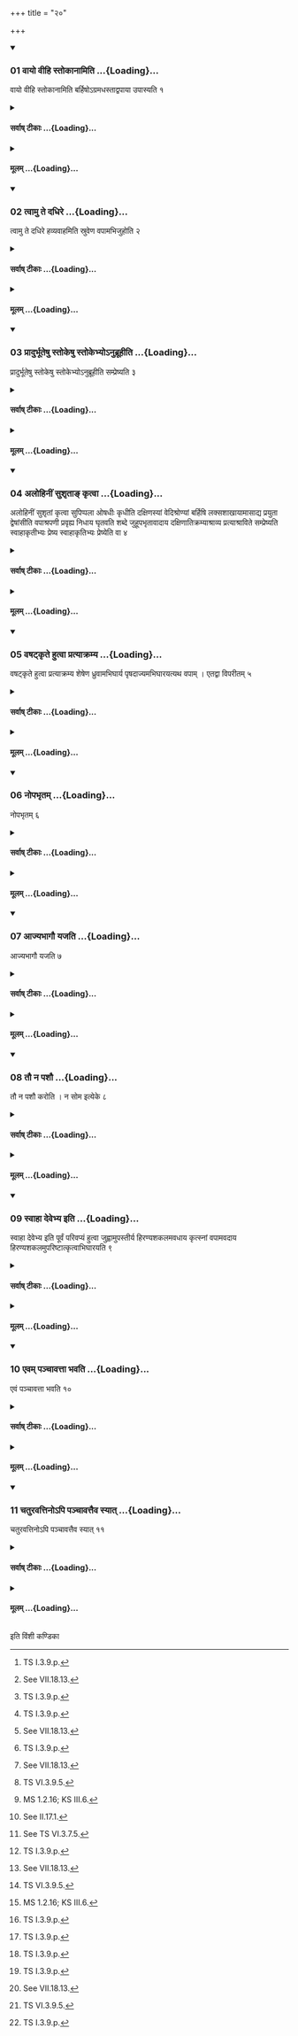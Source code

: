 +++
title = "२०"

+++

<div class="js_include" includetitle="true" newlevelforh1="3" unfilled url="/vedAH_yajuH/taittirIyam/sUtram/ApastambaH/shrautam/vishvAsa-prastutiH/07/20/01_vAyo_vIhi_stokAnAmiti.md">
<details open><summary><h3>01 वायो वीहि स्तोकानामिति ...{Loading}...</h3></summary>

वायो वीहि स्तोकानामिति बर्हिषोऽग्रमधस्ताद्वपाया उपास्यति १
</details>
</div>
<div class="js_include collapsed" newlevelforh1="4" title="सर्वाष् टीकाः" unfilled url="/vedAH_yajuH/taittirIyam/sUtram/ApastambaH/shrautam/sarvASh_TIkAH/07/20/01_vAyo_vIhi_stokAnAmiti.md">
<details><summary><h4>सर्वाष् टीकाः ...{Loading}...</h4></summary>
<details><summary>थिते</summary>

1. With vāyo vīhi stokānām...[^1] (the Adhvaryu) inserts the point of Darbha-grass-blade[^2] below the omentum.  

[^1]: TS I.3.9.p.  

[^2]: See VII.18.13.  

[^3]: TS VI.3.9.5.
</details>
</details>
</div>
<div class="js_include collapsed" newlevelforh1="4" title="मूलम्" unfilled url="/vedAH_yajuH/taittirIyam/sUtram/ApastambaH/shrautam/mUlam/07/20/01_vAyo_vIhi_stokAnAmiti.md">
<details><summary><h4>मूलम् ...{Loading}...</h4></summary>

वायो वीहि स्तोकानामिति बर्हिषोऽग्रमधस्ताद्वपाया उपास्यति १
</details>
</div>
<div class="js_include" includetitle="true" newlevelforh1="3" unfilled url="/vedAH_yajuH/taittirIyam/sUtram/ApastambaH/shrautam/vishvAsa-prastutiH/07/20/02_tvAmu_te_dadhire.md">
<details open><summary><h3>02 त्वामु ते दधिरे ...{Loading}...</h3></summary>

त्वामु ते दधिरे हव्यवाहमिति स्रुवेण वपामभिजुहोति २
</details>
</div>
<div class="js_include collapsed" newlevelforh1="4" title="सर्वाष् टीकाः" unfilled url="/vedAH_yajuH/taittirIyam/sUtram/ApastambaH/shrautam/sarvASh_TIkAH/07/20/02_tvAmu_te_dadhire.md">
<details><summary><h4>सर्वाष् टीकाः ...{Loading}...</h4></summary>
<details><summary>थिते</summary>

2. With tvāmu te dadhire havyavāham...[^1] he offers (ghee) on the omentum by means of the spoon.  


[^1]: TS III.1.4.m.  

[^2]: Cf. TS III.1.5.2.
</details>
</details>
</div>
<div class="js_include collapsed" newlevelforh1="4" title="मूलम्" unfilled url="/vedAH_yajuH/taittirIyam/sUtram/ApastambaH/shrautam/mUlam/07/20/02_tvAmu_te_dadhire.md">
<details><summary><h4>मूलम् ...{Loading}...</h4></summary>

त्वामु ते दधिरे हव्यवाहमिति स्रुवेण वपामभिजुहोति २
</details>
</div>
<div class="js_include" includetitle="true" newlevelforh1="3" unfilled url="/vedAH_yajuH/taittirIyam/sUtram/ApastambaH/shrautam/vishvAsa-prastutiH/07/20/03_prAdurbhUteShu_stokeShu_stokebhyo-nubrUhIti.md">
<details open><summary><h3>03 प्रादुर्भूतेषु स्तोकेषु स्तोकेभ्योऽनुब्रूहीति ...{Loading}...</h3></summary>

प्रादुर्भूतेषु स्तोकेषु स्तोकेभ्योऽनुब्रूहीति सम्प्रेष्यति ३
</details>
</div>
<div class="js_include collapsed" newlevelforh1="4" title="सर्वाष् टीकाः" unfilled url="/vedAH_yajuH/taittirIyam/sUtram/ApastambaH/shrautam/sarvASh_TIkAH/07/20/03_prAdurbhUteShu_stokeShu_stokebhyo-nubrUhIti.md">
<details><summary><h4>सर्वाष् टीकाः ...{Loading}...</h4></summary>
<details><summary>थिते</summary>

3. When drops of fat appear (there) he orders (the Maitrāvaruṇa)[^1], “Do you recite for the Drops".[^2]  


[^1]: The Maitrāvaruṇa recites R̥V I.75.1 and II.21.1ff. Cf.AB II.12.  


[^2]: For the order cf. ŚB III.8.2.22.
</details>
</details>
</div>
<div class="js_include collapsed" newlevelforh1="4" title="मूलम्" unfilled url="/vedAH_yajuH/taittirIyam/sUtram/ApastambaH/shrautam/mUlam/07/20/03_prAdurbhUteShu_stokeShu_stokebhyo-nubrUhIti.md">
<details><summary><h4>मूलम् ...{Loading}...</h4></summary>

प्रादुर्भूतेषु स्तोकेषु स्तोकेभ्योऽनुब्रूहीति सम्प्रेष्यति ३
</details>
</div>
<div class="js_include" includetitle="true" newlevelforh1="3" unfilled url="/vedAH_yajuH/taittirIyam/sUtram/ApastambaH/shrautam/vishvAsa-prastutiH/07/20/04_alohinIM_sushRtA~N_kRtvA.md">
<details open><summary><h3>04 अलोहिनीं सुशृताङ् कृत्वा ...{Loading}...</h3></summary>

अलोहिनीं सुशृतां कृत्वा सुपिप्पला ओषधीः कृधीति दक्षिणस्यां वेदिश्रोण्यां बर्हिषि लक्सशाखायामासाद्य प्रयुता द्वेषांसीति वपाश्रपणी प्रवृह्य निधाय घृतवति शब्दे जुहूपभृतावादाय दक्षिणातिक्रम्याश्राव्य प्रत्याश्राविते सम्प्रेष्यति स्वाहाकृतीभ्यः प्रेष्य स्वाहाकृतिभ्यः प्रेष्येति वा ४
</details>
</div>
<div class="js_include collapsed" newlevelforh1="4" title="सर्वाष् टीकाः" unfilled url="/vedAH_yajuH/taittirIyam/sUtram/ApastambaH/shrautam/sarvASh_TIkAH/07/20/04_alohinIM_sushRtA~N_kRtvA.md">
<details><summary><h4>सर्वाष् टीकाः ...{Loading}...</h4></summary>
<details><summary>थिते</summary>

4. After the Pratiprasthātr̥ has made (the omentum) well roasted (but still it has) not (become) redish,[^1] with supippala oṣadhiḥ kr̥dhi[^2] having placed it on the south-western corner of the altar, on the Plakṣa-branch[^3] on the blade of Darbha-grass with prayutā dveṣāṁsi...[^4] having taken down and placed the two omentum-roasting sticks (near it) when (he hears) the verse containing the word “ghee"[^5] having taken the Juhū Upabhr̥t, having stepped towards the south, having caused Agnīdhra to say astu śrauṣaṭ, after he has said astu śrausśaṭ, (the Adhvaryu) orders the Maitrāvaruṇa, “Do you order (the Hotr̥ to recite) for the Svāhākr̥tīs” or “Do you order .... for the Svāhākr̥tis”.[^6]  


[^1]: Cf. MS III. 10.1.  

[^2]: MS I.2.2.; KS III.3 (in another context).  

[^3]: See VII.8.3.   

[^4]: MS 1.2.16; KS III.6.  

[^5]: See II.17.1.  

[^6]: See TS VI.3.7.5.
</details>
</details>
</div>
<div class="js_include collapsed" newlevelforh1="4" title="मूलम्" unfilled url="/vedAH_yajuH/taittirIyam/sUtram/ApastambaH/shrautam/mUlam/07/20/04_alohinIM_sushRtA~N_kRtvA.md">
<details><summary><h4>मूलम् ...{Loading}...</h4></summary>

अलोहिनीं सुशृतां कृत्वा सुपिप्पला ओषधीः कृधीति दक्षिणस्यां वेदिश्रोण्यां बर्हिषि लक्सशाखायामासाद्य प्रयुता द्वेषांसीति वपाश्रपणी प्रवृह्य निधाय घृतवति शब्दे जुहूपभृतावादाय दक्षिणातिक्रम्याश्राव्य प्रत्याश्राविते सम्प्रेष्यति स्वाहाकृतीभ्यः प्रेष्य स्वाहाकृतिभ्यः प्रेष्येति वा ४
</details>
</div>
<div class="js_include" includetitle="true" newlevelforh1="3" unfilled url="/vedAH_yajuH/taittirIyam/sUtram/ApastambaH/shrautam/vishvAsa-prastutiH/07/20/05_vaShaTkRte_hutvA_pratyAkramya.md">
<details open><summary><h3>05 वषट्कृते हुत्वा प्रत्याक्रम्य ...{Loading}...</h3></summary>

वषट्कृते हुत्वा प्रत्याक्रम्य शेषेण ध्रुवामभिघार्य पृषदाज्यमभिघारयत्यथ वपाम् । एतद्वा विपरीतम् ५
</details>
</div>
<div class="js_include collapsed" newlevelforh1="4" title="सर्वाष् टीकाः" unfilled url="/vedAH_yajuH/taittirIyam/sUtram/ApastambaH/shrautam/sarvASh_TIkAH/07/20/05_vaShaTkRte_hutvA_pratyAkramya.md">
<details><summary><h4>सर्वाष् टीकाः ...{Loading}...</h4></summary>
<details><summary>थिते</summary>

5. After the word vaṣaṭ (has been uttered by the Hotr̥)[^1] having offered the (eleventh) Prayāja (fore-offering), having stepped back, having poured the remaining ghee in the Dhruvā,[^2] he pours that (remaining ghee) on the clotted ghee and then on the omentum;[^3] or in the reverse order(: first on the omentum and then on the clotted ghee).[^4]  


[^1]: At the end of the verse R̥V X. 110.11.  

[^2]: Cp.11.17.6.  

[^3]: Cf. TS VI.3.9.6.  

[^4]: This order is prescribed by ŚB III.8.2.24.
</details>
</details>
</div>
<div class="js_include collapsed" newlevelforh1="4" title="मूलम्" unfilled url="/vedAH_yajuH/taittirIyam/sUtram/ApastambaH/shrautam/mUlam/07/20/05_vaShaTkRte_hutvA_pratyAkramya.md">
<details><summary><h4>मूलम् ...{Loading}...</h4></summary>

वषट्कृते हुत्वा प्रत्याक्रम्य शेषेण ध्रुवामभिघार्य पृषदाज्यमभिघारयत्यथ वपाम् । एतद्वा विपरीतम् ५
</details>
</div>
<div class="js_include" includetitle="true" newlevelforh1="3" unfilled url="/vedAH_yajuH/taittirIyam/sUtram/ApastambaH/shrautam/vishvAsa-prastutiH/07/20/06_nopabhRtam.md">
<details open><summary><h3>06 नोपभृतम् ...{Loading}...</h3></summary>

नोपभृतम् ६
</details>
</div>
<div class="js_include collapsed" newlevelforh1="4" title="सर्वाष् टीकाः" unfilled url="/vedAH_yajuH/taittirIyam/sUtram/ApastambaH/shrautam/sarvASh_TIkAH/07/20/06_nopabhRtam.md">
<details><summary><h4>सर्वाष् टीकाः ...{Loading}...</h4></summary>
<details><summary>थिते</summary>

6. He does not pour ghee in the Upabhr̥t.[^1]  

[^1]: As he does in the normal basic paradigm see II.17.6.
</details>
</details>
</div>
<div class="js_include collapsed" newlevelforh1="4" title="मूलम्" unfilled url="/vedAH_yajuH/taittirIyam/sUtram/ApastambaH/shrautam/mUlam/07/20/06_nopabhRtam.md">
<details><summary><h4>मूलम् ...{Loading}...</h4></summary>

नोपभृतम् ६
</details>
</div>
<div class="js_include" includetitle="true" newlevelforh1="3" unfilled url="/vedAH_yajuH/taittirIyam/sUtram/ApastambaH/shrautam/vishvAsa-prastutiH/07/20/07_AjyabhAgau_yajati.md">
<details open><summary><h3>07 आज्यभागौ यजति ...{Loading}...</h3></summary>

आज्यभागौ यजति ७
</details>
</div>
<div class="js_include collapsed" newlevelforh1="4" title="सर्वाष् टीकाः" unfilled url="/vedAH_yajuH/taittirIyam/sUtram/ApastambaH/shrautam/sarvASh_TIkAH/07/20/07_AjyabhAgau_yajati.md">
<details><summary><h4>सर्वाष् टीकाः ...{Loading}...</h4></summary>
<details><summary>थिते</summary>

7. He offers the two Ājyabhāgas (ghee-portions).[^1]  

[^1]: As he does in the normal basic paradigm see II.18.1-8.331
</details>
</details>
</div>
<div class="js_include collapsed" newlevelforh1="4" title="मूलम्" unfilled url="/vedAH_yajuH/taittirIyam/sUtram/ApastambaH/shrautam/mUlam/07/20/07_AjyabhAgau_yajati.md">
<details><summary><h4>मूलम् ...{Loading}...</h4></summary>

आज्यभागौ यजति ७
</details>
</div>
<div class="js_include" includetitle="true" newlevelforh1="3" unfilled url="/vedAH_yajuH/taittirIyam/sUtram/ApastambaH/shrautam/vishvAsa-prastutiH/07/20/08_tau_na_pashau.md">
<details open><summary><h3>08 तौ न पशौ ...{Loading}...</h3></summary>

तौ न पशौ करोति । न सोम इत्येके ८
</details>
</div>
<div class="js_include collapsed" newlevelforh1="4" title="सर्वाष् टीकाः" unfilled url="/vedAH_yajuH/taittirIyam/sUtram/ApastambaH/shrautam/sarvASh_TIkAH/07/20/08_tau_na_pashau.md">
<details><summary><h4>सर्वाष् टीकाः ...{Loading}...</h4></summary>
<details><summary>थिते</summary>

8. He does not offer these two in the animal-sacrifice (performed independently); according to some (ritualists)[^1] he does not offer (the Ājyabhāgas) in the (animal-sacrifice forming part of a) Soma-sacrifice.  


[^1]: viz. followers of the Śukla Yajurveda. See ŚB I.6.3.19.
</details>
</details>
</div>
<div class="js_include collapsed" newlevelforh1="4" title="मूलम्" unfilled url="/vedAH_yajuH/taittirIyam/sUtram/ApastambaH/shrautam/mUlam/07/20/08_tau_na_pashau.md">
<details><summary><h4>मूलम् ...{Loading}...</h4></summary>

तौ न पशौ करोति । न सोम इत्येके ८
</details>
</div>
<div class="js_include" includetitle="true" newlevelforh1="3" unfilled url="/vedAH_yajuH/taittirIyam/sUtram/ApastambaH/shrautam/vishvAsa-prastutiH/07/20/09_svAhA_devebhya_iti.md">
<details open><summary><h3>09 स्वाहा देवेभ्य इति ...{Loading}...</h3></summary>

स्वाहा देवेभ्य इति पूर्वं परिवप्यं हुत्वा जुह्वामुपस्तीर्य हिरण्यशकलमवधाय कृत्स्नां वपामवदाय हिरण्यशकलमुपरिष्टात्कृत्वाभिघारयति ९
</details>
</div>
<div class="js_include collapsed" newlevelforh1="4" title="सर्वाष् टीकाः" unfilled url="/vedAH_yajuH/taittirIyam/sUtram/ApastambaH/shrautam/sarvASh_TIkAH/07/20/09_svAhA_devebhya_iti.md">
<details><summary><h4>सर्वाष् टीकाः ...{Loading}...</h4></summary>
<details><summary>थिते</summary>

9. With svāhā devebhyaḥ[^1] having offered the first peri-omentum-libation,[^2] having made an under-layer (of ghee) in the Juhū, having kept a piece of gold on it, having taken the entire omentum and (kept it on the piece of gold),[^3] having kept another piece of gold on it, he pours ghee on it.  


[^1]: TS III.1.4.0.  

[^2]: For the other peri-omentum-libation see VII.21.2. Cf. for these TS III.1.5.2.  

[^3]: Cf. for this ŚB III.8.2.26; XI.7.4.4.
</details>
</details>
</div>
<div class="js_include collapsed" newlevelforh1="4" title="मूलम्" unfilled url="/vedAH_yajuH/taittirIyam/sUtram/ApastambaH/shrautam/mUlam/07/20/09_svAhA_devebhya_iti.md">
<details><summary><h4>मूलम् ...{Loading}...</h4></summary>

स्वाहा देवेभ्य इति पूर्वं परिवप्यं हुत्वा जुह्वामुपस्तीर्य हिरण्यशकलमवधाय कृत्स्नां वपामवदाय हिरण्यशकलमुपरिष्टात्कृत्वाभिघारयति ९
</details>
</div>
<div class="js_include" includetitle="true" newlevelforh1="3" unfilled url="/vedAH_yajuH/taittirIyam/sUtram/ApastambaH/shrautam/vishvAsa-prastutiH/07/20/10_evam_panchAvattA_bhavati.md">
<details open><summary><h3>10 एवम् पञ्चावत्ता भवति ...{Loading}...</h3></summary>

एवं पञ्चावत्ता भवति १०
</details>
</div>
<div class="js_include collapsed" newlevelforh1="4" title="सर्वाष् टीकाः" unfilled url="/vedAH_yajuH/taittirIyam/sUtram/ApastambaH/shrautam/sarvASh_TIkAH/07/20/10_evam_panchAvattA_bhavati.md">
<details><summary><h4>सर्वाष् टीकाः ...{Loading}...</h4></summary>
<details><summary>थिते</summary>

10. In this way (the omentum) becomes five-portioned.  

[^1]: See II.18.2. The five portions are as follows: 1. underlayer of ghee; 2. gold; 3. omentum; 4. gold; 5. upper layer of ghee. cf.
ŚB XI.7.4.4.
</details>
</details>
</div>
<div class="js_include collapsed" newlevelforh1="4" title="मूलम्" unfilled url="/vedAH_yajuH/taittirIyam/sUtram/ApastambaH/shrautam/mUlam/07/20/10_evam_panchAvattA_bhavati.md">
<details><summary><h4>मूलम् ...{Loading}...</h4></summary>

एवं पञ्चावत्ता भवति १०
</details>
</div>
<div class="js_include" includetitle="true" newlevelforh1="3" unfilled url="/vedAH_yajuH/taittirIyam/sUtram/ApastambaH/shrautam/vishvAsa-prastutiH/07/20/11_chaturavattino-pi_panchAvattaiva_syAt.md">
<details open><summary><h3>11 चतुरवत्तिनोऽपि पञ्चावत्तैव स्यात् ...{Loading}...</h3></summary>

चतुरवत्तिनोऽपि पञ्चावत्तैव स्यात् ११
</details>
</div>
<div class="js_include collapsed" newlevelforh1="4" title="सर्वाष् टीकाः" unfilled url="/vedAH_yajuH/taittirIyam/sUtram/ApastambaH/shrautam/sarvASh_TIkAH/07/20/11_chaturavattino-pi_panchAvattaiva_syAt.md">
<details><summary><h4>सर्वाष् टीकाः ...{Loading}...</h4></summary>
<details><summary>थिते</summary>

11. Even for a (sacrificer for whom the other offerings are offered)[^1] in four portions, (the omentum) should be five portioned only.  


[^1]: i.e. even for the sacrificers other than the those belonging to the family of Jamadagni also.
</details>
</details>
</div>
<div class="js_include collapsed" newlevelforh1="4" title="मूलम्" unfilled url="/vedAH_yajuH/taittirIyam/sUtram/ApastambaH/shrautam/mUlam/07/20/11_chaturavattino-pi_panchAvattaiva_syAt.md">
<details><summary><h4>मूलम् ...{Loading}...</h4></summary>

चतुरवत्तिनोऽपि पञ्चावत्तैव स्यात् ११
</details>
</div>





  
इति विंशी कण्डिका 
